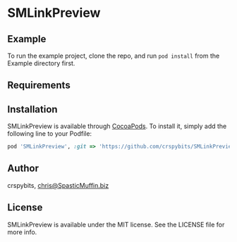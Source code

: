 # SMLinkPreview

## Example

To run the example project, clone the repo, and run `pod install` from the Example directory first.

## Requirements

## Installation

SMLinkPreview is available through [CocoaPods](https://cocoapods.org). To install
it, simply add the following line to your Podfile:

```ruby
pod 'SMLinkPreview', :git => 'https://github.com/crspybits/SMLinkPreview.git'
```

## Author

crspybits, chris@SpasticMuffin.biz

## License

SMLinkPreview is available under the MIT license. See the LICENSE file for more info.
